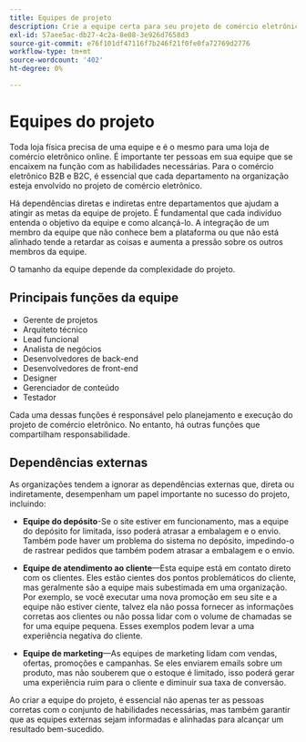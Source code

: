 ```yaml
---
title: Equipes de projeto
description: Crie a equipe certa para seu projeto de comércio eletrônico.
exl-id: 57aee5ac-db27-4c2a-8e08-3e926d7658d3
source-git-commit: e76f101df47116f7b246f21f0fe0fa72769d2776
workflow-type: tm+mt
source-wordcount: '402'
ht-degree: 0%

---
```


# Equipes do projeto

Toda loja física precisa de uma equipe e é o mesmo para uma loja de comércio eletrônico online. É importante ter pessoas em sua equipe que se encaixem na função com as habilidades necessárias. Para o comércio eletrônico B2B e B2C, é essencial que cada departamento na organização esteja envolvido no projeto de comércio eletrônico.

Há dependências diretas e indiretas entre departamentos que ajudam a atingir as metas da equipe de projeto. É fundamental que cada indivíduo entenda o objetivo da equipe e como alcançá-lo. A integração de um membro da equipe que não conhece bem a plataforma ou que não está alinhado tende a retardar as coisas e aumenta a pressão sobre os outros membros da equipe.

O tamanho da equipe depende da complexidade do projeto.

## Principais funções da equipe

- Gerente de projetos
- Arquiteto técnico
- Lead funcional
- Analista de negócios
- Desenvolvedores de back-end
- Desenvolvedores de front-end
- Designer
- Gerenciador de conteúdo
- Testador

Cada uma dessas funções é responsável pelo planejamento e execução do projeto de comércio eletrônico. No entanto, há outras funções que compartilham responsabilidade.

## Dependências externas

As organizações tendem a ignorar as dependências externas que, direta ou indiretamente, desempenham um papel importante no sucesso do projeto, incluindo:

- **Equipe do depósito**-Se o site estiver em funcionamento, mas a equipe do depósito for limitada, isso poderá atrasar a embalagem e o envio. Também pode haver um problema do sistema no depósito, impedindo-o de rastrear pedidos que também podem atrasar a embalagem e o envio.

- **Equipe de atendimento ao cliente**—Esta equipe está em contato direto com os clientes. Eles estão cientes dos pontos problemáticos do cliente, mas geralmente são a equipe mais subestimada em uma organização. Por exemplo, se você executar uma nova promoção em seu site e a equipe não estiver ciente, talvez ela não possa fornecer as informações corretas aos clientes ou não possa lidar com o volume de chamadas se for uma equipe pequena. Esses exemplos podem levar a uma experiência negativa do cliente.

- **Equipe de marketing**—As equipes de marketing lidam com vendas, ofertas, promoções e campanhas. Se eles enviarem emails sobre um produto, mas não souberem que o estoque é limitado, isso poderá gerar uma experiência ruim para o cliente e diminuir sua taxa de conversão.

Ao criar a equipe do projeto, é essencial não apenas ter as pessoas corretas com o conjunto de habilidades necessárias, mas também garantir que as equipes externas sejam informadas e alinhadas para alcançar um resultado bem-sucedido.
